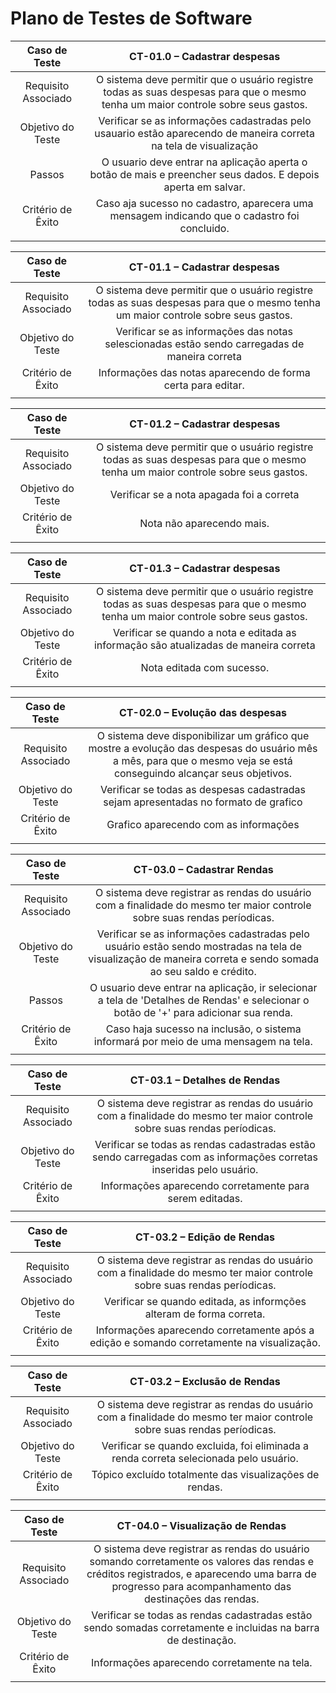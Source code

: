 # Plano de Testes de Software

| **Caso de Teste** 	| **CT-01.0 – Cadastrar despesas** 	|
|:---:	|:---:	|
|	Requisito Associado 	| O sistema deve permitir que o usuário registre todas as suas despesas para que o mesmo tenha um maior controle sobre seus gastos. |
| Objetivo do Teste 	| Verificar se as informações cadastradas pelo usauario estão aparecendo de maneira correta na tela de visualização |
| Passos 	| O usuario deve entrar na aplicação aperta o botão de mais e preencher seus dados. E depois aperta em salvar.  |
|Critério de Êxito | Caso aja sucesso no cadastro, aparecera uma mensagem indicando que o cadastro foi concluido. |
|  	|  	|

| **Caso de Teste** 	| **CT-01.1 – Cadastrar despesas** 	|
|:---:	|:---:	|
|	Requisito Associado 	| O sistema deve permitir que o usuário registre todas as suas despesas para que o mesmo tenha um maior controle sobre seus gastos. |
| Objetivo do Teste 	| Verificar se as informações das notas selescionadas estão sendo carregadas de maneira correta |
|Critério de Êxito | Informações das notas aparecendo de forma certa para editar. |
|  	|  	|


| **Caso de Teste** 	| **CT-01.2 – Cadastrar despesas** 	|
|:---:	|:---:	|
|	Requisito Associado 	| O sistema deve permitir que o usuário registre todas as suas despesas para que o mesmo tenha um maior controle sobre seus gastos. |
| Objetivo do Teste 	| Verificar se a nota apagada foi a correta |
|Critério de Êxito | Nota não aparecendo mais. |
|  	|  	|

| **Caso de Teste** 	| **CT-01.3 – Cadastrar despesas** 	|
|:---:	|:---:	|
|	Requisito Associado 	| O sistema deve permitir que o usuário registre todas as suas despesas para que o mesmo tenha um maior controle sobre seus gastos. |
| Objetivo do Teste 	| Verificar se quando a nota e editada as informação são atualizadas de maneira correta |
|Critério de Êxito | Nota editada com sucesso. |
|  	|  	|


| **Caso de Teste** 	| **CT-02.0 – Evolução das despesas** 	|
|:---:	|:---:	|
|	Requisito Associado 	| O sistema deve disponibilizar um gráfico que mostre a evolução das despesas do usuário mês a mês, para que o mesmo veja se está conseguindo alcançar seus objetivos.	 |
| Objetivo do Teste 	| Verificar se todas as despesas cadastradas sejam apresentadas no formato de grafico |
|Critério de Êxito | Grafico aparecendo com as informações |
|  	|  	|


| **Caso de Teste** 	| **CT-03.0 – Cadastrar Rendas** 	|
|:---:	|:---:	|
|	Requisito Associado 	| O sistema deve registrar as rendas do usuário com a finalidade do mesmo ter maior controle sobre suas rendas períodicas. |
| Objetivo do Teste 	| Verificar se as informações cadastradas pelo usuário estão sendo mostradas na tela de visualização de maneira correta e sendo somada ao seu saldo e crédito. |
| Passos 	| O usuario deve entrar na aplicação, ir selecionar a tela de 'Detalhes de Rendas' e selecionar o botão de '+' para adicionar sua renda. |
|Critério de Êxito | Caso haja sucesso na inclusão, o sistema informará por meio de uma mensagem na tela. |
|  	|  	|


| **Caso de Teste** 	| **CT-03.1 – Detalhes de Rendas** 	|
|:---:	|:---:	|
|	Requisito Associado 	| O sistema deve registrar as rendas do usuário com a finalidade do mesmo ter maior controle sobre suas rendas períodicas.	 |
| Objetivo do Teste 	| Verificar se todas as rendas cadastradas estão sendo carregadas com as informações corretas inseridas pelo usuário. |
|Critério de Êxito | Informações aparecendo corretamente para serem editadas. |
|  	|  	|


| **Caso de Teste** 	| **CT-03.2 – Edição de Rendas** 	|
|:---:	|:---:	|
|	Requisito Associado 	| O sistema deve registrar as rendas do usuário com a finalidade do mesmo ter maior controle sobre suas rendas períodicas.	 |
| Objetivo do Teste 	| Verificar se quando editada, as informções alteram de forma correta. |
|Critério de Êxito | Informações aparecendo corretamente após a edição e somando corretamente na visualização. |
|  	|  	|


| **Caso de Teste** 	| **CT-03.2 – Exclusão de Rendas** 	|
|:---:	|:---:	|
|	Requisito Associado 	| O sistema deve registrar as rendas do usuário com a finalidade do mesmo ter maior controle sobre suas rendas períodicas.	 |
| Objetivo do Teste 	| Verificar se quando excluida, foi eliminada a renda correta selecionada pelo usuário. |
|Critério de Êxito | Tópico excluído totalmente das visualizações de rendas. |
|  	|  	|


| **Caso de Teste** 	| **CT-04.0 – Visualização de Rendas** 	|
|:---:	|:---:	|
|	Requisito Associado 	| O sistema deve registrar as rendas do usuário somando corretamente os valores das rendas e créditos registrados, e aparecendo uma barra de progresso para acompanhamento das destinações das rendas. |
| Objetivo do Teste 	| Verificar se todas as rendas cadastradas estão sendo somadas corretamente e incluidas na barra de destinação. |
|Critério de Êxito | Informações aparecendo corretamente na tela. |
|  	|  	|